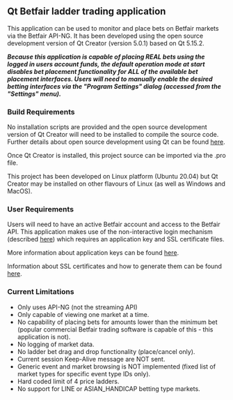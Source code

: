 ## Qt Betfair ladder trading application

This application can be used to monitor and place bets on Betfair markets via the Betfair API-NG. It has been developed using the open source development version of Qt Creator 
(version 5.0.1) based on Qt 5.15.2.

***Because this application is capable of placing REAL bets using the logged in users account funds, the default operation mode at start disables
bet placement functionality for ALL of the available bet placement interfaces. Users will need to manually enable the desired betting interfaces 
via the "Program Settings" dialog (accessed from the "Settings" menu).*** 

### Build Requirements

No installation scripts are provided and the open source development version of Qt Creator will need to be installed to compile the source code. 
Further details about open source development using Qt can be found [here](https://www.qt.io/download-open-source).

Once Qt Creator is installed, this project source can be imported via the .pro file. 

This project has been developed on Linux platform (Ubuntu 20.04) but Qt Creator may be installed on other flavours of Linux (as well as Windows and MacOS).

### User Requirements

Users will need to have an active Betfair account and access to the Betfair API. This application makes use of the non-interactive login mechanism 
(described [here](https://docs.developer.betfair.com/display/1smk3cen4v3lu3yomq5qye0ni/Non-Interactive+%28bot%29+login)) which requires an application key 
and SSL certificate files. 

More information about application keys can be found [here](https://docs.developer.betfair.com/display/1smk3cen4v3lu3yomq5qye0ni/Application+Keys).

Information about SSL certificates and how to generate them can be found [here](https://docs.developer.betfair.com/display/1smk3cen4v3lu3yomq5qye0ni/Non-Interactive+%28bot%29+login#NonInteractive(bot)login-CreatingaSelfSignedCertificate).

### Current Limitations

* Only uses API-NG (not the streaming API)
* Only capable of viewing one market at a time.
* No capability of placing bets for amounts lower than the minimum bet (popular commercial Betfair trading software is capable of this - this application is not).
* No logging of market data.
* No ladder bet drag and drop functionality (place/cancel only).
* Current session Keep-Alive message are NOT sent.
* Generic event and market browsing is NOT implemented (fixed list of market types for specific event type IDs only).
* Hard coded limit of 4 price ladders.
* No support for LINE or ASIAN_HANDICAP betting type markets.
